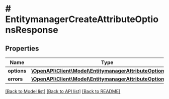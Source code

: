# # EntitymanagerCreateAttributeOptionsResponse


## Properties 


Name | Type | Description | Notes
------------ | ------------- | ------------- | -------------
**options**| [**\OpenAPI\Client\Model\EntitymanagerAttributeOption[]**](EntitymanagerAttributeOption.md) |   | [optional]
**errors**| [**\OpenAPI\Client\Model\EntitymanagerAttributeOptionErrors[]**](EntitymanagerAttributeOptionErrors.md) |   | [optional]


[[Back to Model list]](../../README.md#models) [[Back to API list]](../../README.md#endpoints) [[Back to README]](../../README.md)

